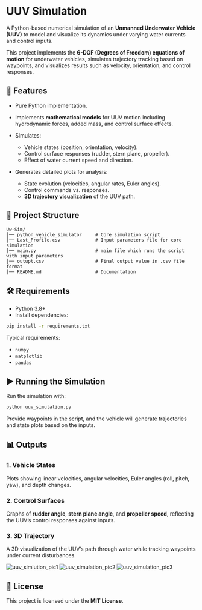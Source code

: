 # UUV Simulation

A Python-based numerical simulation of an **Unmanned Underwater Vehicle (UUV)** to model and visualize its dynamics under varying water currents and control inputs.

This project implements the **6-DOF (Degrees of Freedom) equations of motion** for underwater vehicles, simulates trajectory tracking based on waypoints, and visualizes results such as velocity, orientation, and control responses.

## 🚀 Features

* Pure Python implementation.
* Implements **mathematical models** for UUV motion including hydrodynamic forces, added mass, and control surface effects.
  
* Simulates:
  * Vehicle states (position, orientation, velocity).
  * Control surface responses (rudder, stern plane, propeller).
  * Effect of water current speed and direction.
    
* Generates detailed plots for analysis:
  * State evolution (velocities, angular rates, Euler angles).
  * Control commands vs. responses.
  * **3D trajectory visualization** of the UUV path.

## 📂 Project Structure

```
Uw-Sim/
│── python_vehicle_simulator     # Core simulation script
│── Last_Profile.csv             # Input parameters file for core simulation
│── main.py                      # main file which runs the script with input parameters
│── outupt.csv                   # Final output value in .csv file format
│── README.md                    # Documentation
```

## 🛠️ Requirements

* Python 3.8+
* Install dependencies:

```bash
pip install -r requirements.txt
```

Typical requirements:

* `numpy`
* `matplotlib`
* `pandas`

## ▶️ Running the Simulation

Run the simulation with:

```bash
python uuv_simulation.py
```

Provide waypoints in the script, and the vehicle will generate trajectories and state plots based on the inputs.

## 📊 Outputs

### 1. Vehicle States
Plots showing linear velocities, angular velocities, Euler angles (roll, pitch, yaw), and depth changes.

### 2. Control Surfaces
Graphs of **rudder angle**, **stern plane angle**, and **propeller speed**, reflecting the UUV’s control responses against inputs.

### 3. 3D Trajectory
A 3D visualization of the UUV’s path through water while tracking waypoints under current disturbances.

![uuv_simlution_pic1](https://github.com/user-attachments/assets/e2a98546-4db9-4016-8782-eeb2edbc8774)
![uuv_simulation_pic2](https://github.com/user-attachments/assets/93d759d7-452d-475b-8438-9d7138e71063)
![uuv_simulation_pic3](https://github.com/user-attachments/assets/918f5aac-0850-417a-9b4c-3048090de2e7)


## 📜 License
This project is licensed under the **MIT License**.
